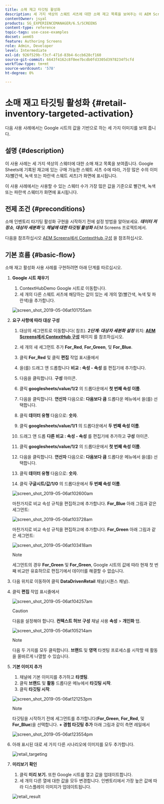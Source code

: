 ```yaml
---
title: 소매 재고 타깃팅 활성화
description: 세 가지 색상의 스웨트 셔츠에 대한 소매 재고 목록을 보여주는 이 AEM Screens 사용 사례에 대해 알아보십시오.
contentOwner: jsyal
products: SG_EXPERIENCEMANAGER/6.5/SCREENS
content-type: reference
topic-tags: use-case-examples
docset: aem65
feature: Authoring Screens
role: Admin, Developer
level: Intermediate
exl-id: 926f529b-f3cf-471d-83b4-6ccb628cf160
source-git-commit: 6643f4162c8f0ee7bcdb0fd3305d3978234f5cfd
workflow-type: tm+mt
source-wordcount: '578'
ht-degree: 0%

---
```


# 소매 재고 타깃팅 활성화 {#retail-inventory-targeted-activation}

다음 사용 사례에서는 Google 시트의 값을 기반으로 하는 세 가지 이미지를 보여 줍니다.

## 설명 {#description}

이 사용 사례는 세 가지 색상의 스웨터에 대한 소매 재고 목록을 보여줍니다. Google Sheets에 기록된 재고에 있는 구매 가능한 스웨트 셔츠 수에 따라, 가장 많은 수의 이미지(빨간색, 녹색 또는 파란색 스웨트 셔츠)가 화면에 표시됩니다.

이 사용 사례에서는 사용할 수 있는 스웨터 수가 가장 많은 값을 기준으로 빨간색, 녹색 또는 파란색 스웨터가 화면에 표시됩니다.

## 전제 조건 {#preconditions}

소매 인벤토리 타기팅 활성화 구현을 시작하기 전에 설정 방법을 알아보세요. ***데이터 저장소***, ***대상자 세분화*** 및 ***채널에 대한 타깃팅 활성화*** AEM Screens 프로젝트에서.

다음을 참조하십시오 [AEM Screens에서 ContextHub 구성](configuring-context-hub.md) 을 참조하십시오.

## 기본 흐름 {#basic-flow}

소매 재고 활성화 사용 사례를 구현하려면 아래 단계를 따르십시오.

1. **Google 시트 채우기**

   1. ContextHubDemo Google 시트로 이동합니다.
   1. 세 개의 다른 스웨트 셔츠에 해당하는 값이 있는 세 개의 열(빨간색, 녹색 및 파란색)을 추가합니다.

   ![screen_shot_2019-05-06at101755am](assets/screen_shot_2019-05-06at101755am.png)

1. **요구 사항에 따라 대상 구성**

   1. 대상의 세그먼트로 이동합니다( 참조). ***2단계: 대상자 세분화 설정*** 위치: **[AEM Screens에서 ContextHub 구성](configuring-context-hub.md)** 페이지 를 참조하십시오.

   1. 세 개의 새 세그먼트 추가 **For_Red**, **For_Green**, 및 **For_Blue**.

   1. 클릭 **For_Red** 및 클릭 **편집** 작업 표시줄에서

   1. 을(를) 드래그 앤 드롭합니다 **비교 : 속성 - 속성** 를 편집기에 추가합니다.
   1. 다음을 클릭합니다. **구성** 아이콘.
   1. 클릭 **googlesheets/value/1/2** 의 드롭다운에서 **첫 번째 속성 이름**.
   1. 다음을 클릭합니다. **연산자** 다음으로: **다음보다 큼** 드롭다운 메뉴에서 을(를) 선택합니다.
   1. 클릭 **데이터 유형** 다음으로: **숫자**.
   1. 클릭 **googlesheets/value/1/1** 의 드롭다운에서 **두 번째 속성 이름**.
   1. 드래그 앤 드롭 **다른 비교 : 속성 - 속성** 를 편집기에 추가하고 **구성** 아이콘.
   1. 클릭 **googlesheets/value/1/2** 의 드롭다운에서 **첫 번째 속성 이름**.
   1. 다음을 클릭합니다. **연산자** 다음으로: **다음보다 큼** 드롭다운 메뉴에서 을(를) 선택합니다.
   1. 클릭 **데이터 유형** 다음으로: **숫자**.
   1. 클릭 **구글시트/값/1/0** 의 드롭다운에서 **두 번째 속성 이름**.

   ![screen_shot_2019-05-06at102600am](assets/screen_shot_2019-05-06at102600am.png)

   마찬가지로 비교 속성 규칙을 편집하고에 추가합니다. **For_Blue** 아래 그림과 같은 세그먼트:

   ![screen_shot_2019-05-06at103728am](assets/screen_shot_2019-05-06at103728am.png)

   마찬가지로 비교 속성 규칙을 편집하고에 추가합니다. **For_Green** 아래 그림과 같은 세그먼트:

   ![screen_shot_2019-05-06at103418am](assets/screen_shot_2019-05-06at103418am.png)

   >[!NOTE]
   >
   >세그먼트의 경우 **For_Green** 및 **For_Green**, Google 시트의 값에 따라 현재 첫 번째 비교만 유효하므로 편집기에서 데이터를 해결할 수 없습니다.

1. 다음 위치로 이동하여 클릭 **DataDrivenRetail** 채널(시퀀스 채널).
1. 클릭 **편집** 작업 표시줄에서

   ![screen_shot_2019-05-06at104257am](assets/screen_shot_2019-05-06at104257am.png)

   >[!CAUTION]
   >
   >다음을 설정해야 합니다. **컨텍스트 허브** **구성** 채널 사용 **속성** > **개인화** 탭.

   ![screen_shot_2019-05-06at105214am](assets/screen_shot_2019-05-06at105214am.png)

   >[!NOTE]
   >
   >다음 두 가지를 모두 클릭합니다. **브랜드** 및 **영역** 타겟팅 프로세스를 시작할 때 활동을 올바르게 나열할 수 있습니다.

1. **기본 이미지 추가**

   1. 채널에 기본 이미지를 추가하고 **타겟팅**.
   1. 클릭 **브랜드** 및 **활동** 드롭다운 메뉴에서 **타깃팅 시작**.
   1. 클릭 **타깃팅 시작**.

   ![screen_shot_2019-05-06at121253pm](assets/screen_shot_2019-05-06at121253pm.png)

   >[!NOTE]
   >
   >타깃팅을 시작하기 전에 세그먼트를 추가합니다(**For_Green**, **For_Red**, 및 **For_Blue**)을 선택합니다. **+ 경험 타깃팅 추가** 아래 그림과 같이 측면 레일에서

   ![screen_shot_2019-05-06at123554pm](assets/screen_shot_2019-05-06at123554pm.png)

1. 아래 표시된 대로 세 가지 다른 시나리오에 이미지를 모두 추가합니다.

   ![retail_targeting](assets/retail_targeting.gif)

1. **미리보기 확인**

   1. 클릭 **미리 보기.** 또한 Google 시트를 열고 값을 업데이트합니다.
   1. 세 개의 다른 열에 대한 값을 모두 변경합니다. 인벤토리에서 가장 높은 값에 따라 디스플레이 이미지가 업데이트됩니다.

   ![retail_result](assets/retail_result.gif)
